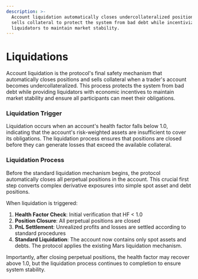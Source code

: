 ```yaml
---
description: >-
  Account liquidation automatically closes undercollateralized positions and
  sells collateral to protect the system from bad debt while incentivizing
  liquidators to maintain market stability.
---
```


# Liquidations

Account liquidation is the protocol's final safety mechanism that automatically closes positions and sells collateral when a trader's account becomes undercollateralized. This process protects the system from bad debt while providing liquidators with economic incentives to maintain market stability and ensure all participants can meet their obligations.

### Liquidation Trigger

Liquidation occurs when an account's health factor falls below 1.0, indicating that the account's risk-weighted assets are insufficient to cover its obligations. The liquidation process ensures that positions are closed before they can generate losses that exceed the available collateral.

### Liquidation Process

Before the standard liquidation mechanism begins, the protocol automatically closes all perpetual positions in the account. This crucial first step converts complex derivative exposures into simple spot asset and debt positions.

When liquidation is triggered:

1. **Health Factor Check**: Initial verification that HF < 1.0
2. **Position Closure**: All perpetual positions are closed&#x20;
3. **PnL Settlement**: Unrealized profits and losses are settled according to standard procedures
4. **Standard Liquidation**: The account now contains only spot assets and debts. The protocol applies the existing Mars liquidation mechanism.

Importantly, after closing perpetual positions, the health factor may recover above 1.0, but the liquidation process continues to completion to ensure system stability.
